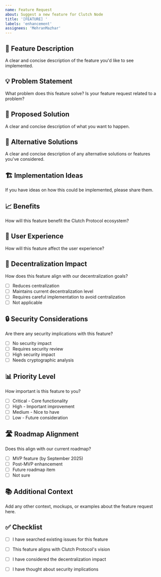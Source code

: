 ```yaml
---
name: Feature Request
about: Suggest a new feature for Clutch Node
title: '[FEATURE] '
labels: 'enhancement'
assignees: 'MehranMazhar'
---
```


## 🚀 Feature Description
A clear and concise description of the feature you'd like to see implemented.

## 💡 Problem Statement
What problem does this feature solve? Is your feature request related to a problem?

## 🎯 Proposed Solution
A clear and concise description of what you want to happen.

## 🔄 Alternative Solutions
A clear and concise description of any alternative solutions or features you've considered.

## 🏗️ Implementation Ideas
If you have ideas on how this could be implemented, please share them.

## 📈 Benefits
How will this feature benefit the Clutch Protocol ecosystem?

## 🎨 User Experience
How will this feature affect the user experience?

## 🔗 Decentralization Impact
How does this feature align with our decentralization goals?
- [ ] Reduces centralization
- [ ] Maintains current decentralization level
- [ ] Requires careful implementation to avoid centralization
- [ ] Not applicable

## 🔒 Security Considerations
Are there any security implications with this feature?
- [ ] No security impact
- [ ] Requires security review
- [ ] High security impact
- [ ] Needs cryptographic analysis

## 📊 Priority Level
How important is this feature to you?
- [ ] Critical - Core functionality
- [ ] High - Important improvement
- [ ] Medium - Nice to have
- [ ] Low - Future consideration

## 🛣️ Roadmap Alignment
Does this align with our current roadmap?
- [ ] MVP feature (by September 2025)
- [ ] Post-MVP enhancement
- [ ] Future roadmap item
- [ ] Not sure

## 📚 Additional Context
Add any other context, mockups, or examples about the feature request here.

## ✅ Checklist
- [ ] I have searched existing issues for this feature
- [ ] This feature aligns with Clutch Protocol's vision
- [ ] I have considered the decentralization impact
- [ ] I have thought about security implications

